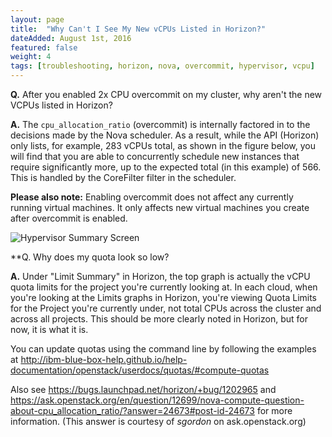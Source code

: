 ```yaml
---
layout: page
title:  "Why Can't I See My New vCPUs Listed in Horizon?"
dateAdded: August 1st, 2016
featured: false
weight: 4
tags: [troubleshooting, horizon, nova, overcommit, hypervisor, vcpu]
---
```


**Q.** After you enabled 2x CPU overcommit on my cluster, why aren't the new VCPUs listed in Horizon?

**A.** The `cpu_allocation_ratio` (overcommit) is internally factored in to the decisions made by the Nova scheduler. As a result, while the API (Horizon) only lists, for example, 283 vCPUs total, as shown in the figure below, you will find that you are able to concurrently schedule new instances that require significantly more, up to the expected total (in this example) of 566. This is handled by the CoreFilter filter in the scheduler.

**Please also note:** Enabling overcommit does not affect any currently running virtual machines.  It only affects new virtual machines you create after overcommit is enabled.

![Hypervisor Summary Screen]({{site.baseurl}}/img/Hypervisor_Summary.png)


**Q. Why does my quota look so low?

**A.**  Under "Limit Summary" in Horizon, the top graph is actually the vCPU quota limits for the project you're currently looking at. In each cloud, when you're looking at the Limits graphs in Horizon, you're viewing Quota Limits for the Project you're currently under, not total CPUs across the cluster and across all projects. This should be more clearly noted in Horizon, but for now, it is what it is.

You can update quotas using the command line by following the examples at http://ibm-blue-box-help.github.io/help-documentation/openstack/userdocs/quotas/#compute-quotas

Also see https://bugs.launchpad.net/horizon/+bug/1202965 and
https://ask.openstack.org/en/question/12699/nova-compute-question-about-cpu_allocation_ratio/?answer=24673#post-id-24673
for more information.
(This answer is courtesy of _sgordon_ on ask.openstack.org)
